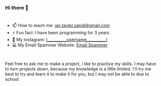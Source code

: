 ### Hi there 👋
#
- 📫 How to reach me: ian.tayler.sandi@gmail.com
- ⚡ Fun fact: I have been programming for 3 years
- 🤡 My instagram: [l__________username__________l](https://www.instagram.com/l__________username__________l/)
- 💻 My Email Spammer Website: [Email Spammer](https://faef-2600-1700-c3d0-89e0-00-30.ngrok.io/)

#

Feel free to ask me to make a project, i like to practice my skills. I may have to turn projects down, because my knowledge is a little limited. I'll try me best to try and learn it to make it for you, but I may not be able to due to school.
